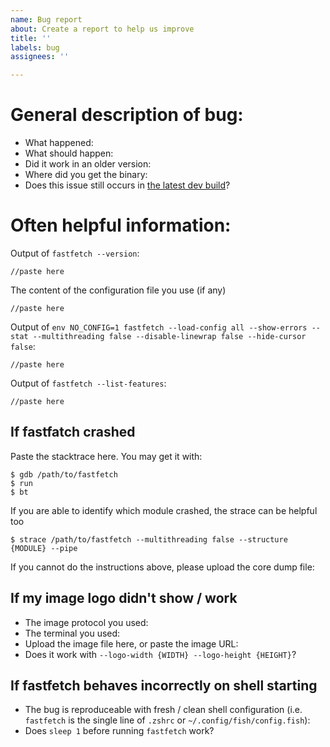 ```yaml
---
name: Bug report
about: Create a report to help us improve
title: ''
labels: bug
assignees: ''

---
```


<!-- We will try hard to solve the issue. However since platforms and hardwares vary greatly, it can be hard to find the root cause is. Providing following information may help us greatly. Thanks in advance -->

# General description of bug:

* What happened:
* What should happen:
* Did it work in an older version: <!-- if yes, which version -->
* Where did you get the binary: <!-- Github Release / Github Actions / Installed with a package manager (What package manager) / Built from source yourself -->
* Does this issue still occurs in [the latest dev build](https://github.com/fastfetch-cli/fastfetch/actions/)?

# Often helpful information:

Output of `fastfetch --version`:
```
//paste here
```

The content of the configuration file you use (if any)
```
//paste here
```

Output of `env NO_CONFIG=1 fastfetch --load-config all --show-errors --stat --multithreading false --disable-linewrap false --hide-cursor false`:
<!--
Note that this output will contain you public IP. If it is not relevant for the issue, feel free to remove it before uploading.

If you get the following error: `Error: couldn't find config: [...]`, copy the files in [presets](../../presets/) to `/usr/share/fastfetch/presets/` or `~/.local/share/fastfetch/presets/`.
If this isn't possible (or too much work) for you, post the output of `env NO_CONFIG=1 fastfetch --show-errors --stat --multithreading false --disable-linewrap false --hide-cursor false`. 
-->

```
//paste here
```

Output of `fastfetch --list-features`:
```
//paste here
```

## If fastfatch crashed

Paste the stacktrace here. You may get it with:

```
$ gdb /path/to/fastfetch
$ run
$ bt
```

If you are able to identify which module crashed, the strace can be helpful too

```
$ strace /path/to/fastfetch --multithreading false --structure {MODULE} --pipe
```

If you cannot do the instructions above, please upload the core dump file:

## If my image logo didn't show / work

<!-- Please make sure the terminal does support the image protocol you used. Note Gnome terminal doesn't support any image protocols -->

* The image protocol you used: 
* The terminal you used: 
* Upload the image file here, or paste the image URL: 
* Does it work with `--logo-width {WIDTH} --logo-height {HEIGHT}`? 

## If fastfetch behaves incorrectly on shell starting

<!-- NOTE for zsh / p10k users:
There are known incompatibility between fastfetch and p10k instant prompt.
The p10k doc clearly states that you should NOT print anything to stdout after p10k-instant-prompt is initialized.
You should either put `fastfetch` before initialization of p10k-instant-prompt (recommended), remove it or use `fastfetch --pipe false` -->

* The bug is reproduceable with fresh / clean shell configuration (i.e. `fastfetch` is the single line of `.zshrc` or `~/.config/fish/config.fish`): 
* Does `sleep 1` before running `fastfetch` work? 
